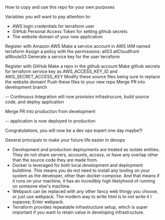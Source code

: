 How to copy and use this repo for your own purposes

Variables you will want to pay attention to:
 - AWS login credentials for terraform user
 - GitHub Personal Access Token for setting github secrets
 - The website domain of your new application

Register with Amazon AWS
Make a service account in AWS IAM named terraform
Assign a policy with the permissions:
  allS3
  allCloudfront
  allRoute53
Generate a service key for the user terraform

Register with GitHub
Make a repo in the github account
Make github secrets for terraform service key as AWS_ACCESS_KEY_ID and AWS_SECRET_ACCESS_KEY
Modify these source files being sure to replace the website domain!
Push these files to your new repo
Merge PR into development branch

-- Continuous Integration will now provision infrastrucure, build source code, and deploy application

Merge PR into production from development

-- application is now deployed to production

Congratulations, you will now be a dev ops expert one day maybe?!



General principals to make your future life easier in devops

- Development and production deployments are treated as isolate entities. They do not share servers, accounts, access, or have any overlap other than the source code they are made from.
- Docker is leveraged for both local development and deployment buildtime. This means you do not need to install any tooling on your system as the developer, other than docker-compose. And that means if it runs on your machine, it has an incredibly high likelyhood of running on someone else's machine.
- Webpack can be replaced with any other fancy web thingy you choose, or just use webpack. The modern way to write html is to not write it I suppose; Enter webpack.
- Terraform provides repeatable infrastructure setup, which is super important if you want to retain value in developing infrastructure.
